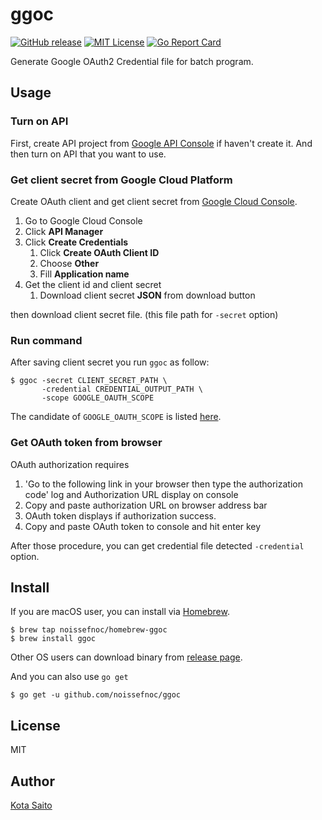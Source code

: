 ggoc
====

[![GitHub release](http://img.shields.io/github/release/noissefnoc/ggoc.svg?style=flat-square)][release]
[![MIT License](http://img.shields.io/badge/license-MIT-blue.svg?style=flat-square)][license]
[![Go Report Card](https://goreportcard.com/badge/github.com/noissefnoc/ggoc)](https://goreportcard.com/report/github.com/noissefnoc/ggoc)

[release]: https://github.com/noissefnoc/ggoc/releases
[license]: https://github.com/noissefnoc/ggoc/blob/master/LICENSE.txt

Generate Google OAuth2 Credential file for batch program.


Usage
-------

### Turn on API

First, create API project from [Google API Console](https://console.developers.google.com/) if haven't create it. And then turn on API that you want to use.


### Get client secret from Google Cloud Platform

Create OAuth client and get client secret from [Google Cloud Console](https://console.cloud.google.com/).

1. Go to Google Cloud Console
1. Click **API Manager**
1. Click **Create Credentials**
    1. Click **Create OAuth Client ID**
    1. Choose **Other**
    1. Fill **Application name**
1. Get the client id and client secret
    1. Download client secret **JSON** from download button

then download client secret file.  (this file path for `-secret` option)

### Run command

After saving client secret you run `ggoc` as follow:

```
$ ggoc -secret CLIENT_SECRET_PATH \
       -credential CREDENTIAL_OUTPUT_PATH \
       -scope GOOGLE_OAUTH_SCOPE
```

The candidate of `GOOGLE_OAUTH_SCOPE` is listed [here](https://developers.google.com/identity/protocols/googlescopes).

### Get OAuth token from browser

OAuth authorization requires

1. 'Go to the following link in your browser then type the authorization code' log and Authorization URL display on console
1. Copy and paste authorization URL on browser address bar
1. OAuth token displays if authorization success.
1. Copy and paste OAuth token to console and hit enter key

After those procedure, you can get credential file detected `-credential` option.


Install
-------

If you are macOS user, you can install via [Homebrew](https://brew.sh/).

```
$ brew tap noissefnoc/homebrew-ggoc
$ brew install ggoc
```

Other OS users can download binary from [release page](https://github.com/noissefnoc/ggoc/releases).

And you can also use `go get`

```
$ go get -u github.com/noissefnoc/ggoc
```

License
-------

MIT

Author
------

[Kota Saito](https://github.com/noissefnoc)
